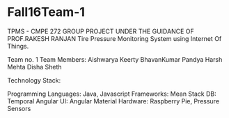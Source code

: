 # Fall16Team-1
TPMS - CMPE 272 GROUP PROJECT UNDER THE GUIDANCE OF PROF.RAKESH RANJAN 
Tire Pressure Monitoring System using Internet Of Things.

Team no. 1
Team Members: 
Aishwarya Keerty
BhavanKumar Pandya
Harsh Mehta 
Disha Sheth

Technology Stack: 

Programming Languages: Java, Javascript 
Frameworks: Mean Stack
DB: Temporal 
Angular UI: Angular Material 
Hardware: Raspberry Pie, Pressure Sensors 



